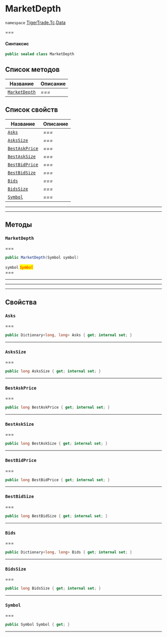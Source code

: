 # MarketDepth

`namespace` [TigerTrade.Tc](../).[Data](./)

\===

#### Синтаксис

```csharp
public sealed class MarketDepth
```

## Список методов

| Название                                              | Описание |
| ----------------------------------------------------- | -------- |
| [`MarketDepth`](marketdepth.cs.md#method-marketdepth) | _===_    |

## Список свойств

| Название                                                  | Описание |
| --------------------------------------------------------- | -------- |
| [`Asks`](marketdepth.cs.md#property-asks)                 | _===_    |
| [`AsksSize`](marketdepth.cs.md#property-askssize)         | _===_    |
| [`BestAskPrice`](marketdepth.cs.md#property-bestaskprice) | _===_    |
| [`BestAskSize`](marketdepth.cs.md#property-bestasksize)   | _===_    |
| [`BestBidPrice`](marketdepth.cs.md#property-bestbidprice) | _===_    |
| [`BestBidSize`](marketdepth.cs.md#property-bestbidsize)   | _===_    |
| [`Bids`](marketdepth.cs.md#property-bids)                 | _===_    |
| [`BidsSize`](marketdepth.cs.md#property-bidssize)         | _===_    |
| [`Symbol`](marketdepth.cs.md#property-symbol)             | _===_    |

***

***

## Методы

### `MarketDepth` <a href="#method-marketdepth" id="method-marketdepth"></a>

\===

```csharp
public MarketDepth(Symbol symbol)
```

`symbol` _<mark style="color:red;">`Symbol`</mark>_\
_===_

***

***

***

## Свойства

### `Asks` <a href="#property-asks" id="property-asks"></a>

\===

```csharp
public Dictionary<long, long> Asks { get; internal set; }
```

***

### `AsksSize` <a href="#property-askssize" id="property-askssize"></a>

\===

```csharp
public long AsksSize { get; internal set; }
```

***

### `BestAskPrice` <a href="#property-bestaskprice" id="property-bestaskprice"></a>

\===

```csharp
public long BestAskPrice { get; internal set; }
```

***

### `BestAskSize` <a href="#property-bestasksize" id="property-bestasksize"></a>

\===

```csharp
public long BestAskSize { get; internal set; }
```

***

### `BestBidPrice` <a href="#property-bestbidprice" id="property-bestbidprice"></a>

\===

```csharp
public long BestBidPrice { get; internal set; }
```

***

### `BestBidSize` <a href="#property-bestbidsize" id="property-bestbidsize"></a>

\===

```csharp
public long BestBidSize { get; internal set; }
```

***

### `Bids` <a href="#property-bids" id="property-bids"></a>

\===

```csharp
public Dictionary<long, long> Bids { get; internal set; }
```

***

### `BidsSize` <a href="#property-bidssize" id="property-bidssize"></a>

\===

```csharp
public long BidsSize { get; internal set; }
```

***

### `Symbol` <a href="#property-symbol" id="property-symbol"></a>

\===

```csharp
public Symbol Symbol { get; }
```

***
